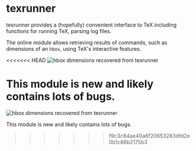 texrunner
=========

texrunner provides a (hopefully) convenient interface to TeX including functions for running TeX, parsing log files.

The online module allows retrieving results of commands, such as dimensions of an `hbox`, using TeX's interactive features.

<<<<<<< HEAD
![hbox dimensions recovered from texrunner](diagrams/raw/master/hbox.svg)

This module is new and likely contains lots of bugs.
=======
![hbox dimensions recovered from texrunner](https://rawgit.com/cchalmers/texrunner/master/diagrams/hbox.svg)

This module is new and likely contains lots of bugs.
>>>>>>> f9c3c84ae40a6f20653283dfd2e0b1c88b2175b3
